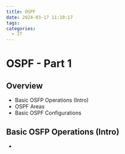 ```yaml
---
title: OSPF
date: 2024-03-17 11:19:17
tags: 
categories:
  - IT
---
```

# OSPF - Part 1

## Overview
- Basic OSFP Operations (Intro)
- OSPF Areas
- Basic OSPF Configurations




## Basic OSFP Operations (Intro)
- 